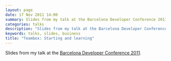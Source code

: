 ```yaml
---
layout: page
date: 17 Nov 2011 14:00
summary: Slides from my talk at the Barcelona Developer Conference 2011
categories: talks
description: "Slides from my talk at the Barcelona Developer Conference 2011"
keywords: talks, slides, business
title: "Teambox: Starting and learning"
---
```


Slides from my talk at the [Barcelona Developer Conference 2011](http://bcndevcon.org/).

<script src="http://speakerdeck.com/embed/4ec50458e2f5020054007f5a.js"></script>

